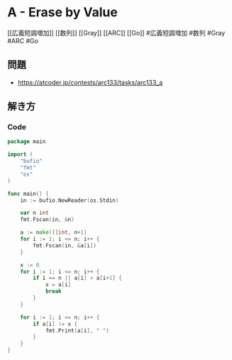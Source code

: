 # A - Erase by Value
[[広義短調増加]] [[数列]] [[Gray]] [[ARC]] [[Go]]
#広義短調増加 #数列 #Gray #ARC #Go 

## 問題
- https://atcoder.jp/contests/arc133/tasks/arc133_a

## 解き方
### Code
```go
package main

import (
	"bufio"
	"fmt"
	"os"
)

func main() {
	in := bufio.NewReader(os.Stdin)

	var n int
	fmt.Fscan(in, &n)

	a := make([]int, n+1)
	for i := 1; i <= n; i++ {
		fmt.Fscan(in, &a[i])
	}

	x := 0
	for i := 1; i <= n; i++ {
		if i == n || a[i] > a[i+1] {
			x = a[i]
			break
		}
	}

	for i := 1; i <= n; i++ {
		if a[i] != x {
			fmt.Print(a[i], " ")
		}
	}
}
```